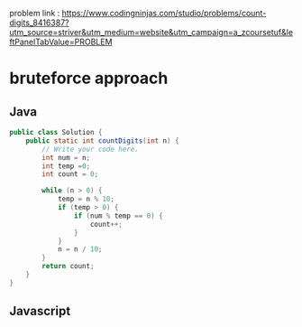 problem link : https://www.codingninjas.com/studio/problems/count-digits_8416387?utm_source=striver&utm_medium=website&utm_campaign=a_zcoursetuf&leftPanelTabValue=PROBLEM

# bruteforce approach

## Java

```java
public class Solution {
    public static int countDigits(int n) {
        // Write your code here.
        int num = n;
        int temp =0;
        int count = 0;

        while (n > 0) {
            temp = n % 10;
            if (temp > 0) {
                if (num % temp == 0) {
                    count++;
                }
            }
            n = n / 10;
        }
        return count;
    }
}
```

## Javascript

```javascript

```
